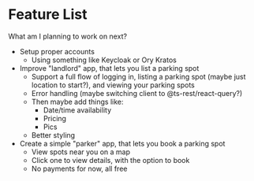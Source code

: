 # Feature List

What am I planning to work on next?

- Setup proper accounts
  - Using something like Keycloak or Ory Kratos
- Improve "landlord" app, that lets you list a parking spot
  - Support a full flow of logging in, listing a parking spot (maybe just location to start?), and viewing your parking spots
  - Error handling (maybe switching client to @ts-rest/react-query?)
  - Then maybe add things like:
    - Date/time availability
    - Pricing
    - Pics
  - Better styling
- Create a simple "parker" app, that lets you book a parking spot
  - View spots near you on a map
  - Click one to view details, with the option to book
  - No payments for now, all free
